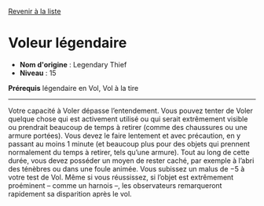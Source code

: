 [Revenir à la liste](list.md)

# Voleur légendaire

 * **Nom d'origine** : Legendary Thief
 * **Niveau** : 15


<p><strong>Prérequis</strong> légendaire en Vol, Vol à la tire</p>
<hr>
<p>Votre capacité à Voler dépasse l’entendement. Vous pouvez tenter de Voler quelque chose qui est activement utilisé ou qui serait extrêmement visible ou prendrait beaucoup de temps à retirer (comme des chaussures ou une armure portées). Vous devez le faire lentement et avec précaution,
en y passant au moins 1 minute (et beaucoup plus pour des objets qui prennent normalement du temps à retirer, tels qu’une armure). Tout au long de cette durée, vous devez posséder un moyen de rester caché, par exemple à l’abri des ténèbres ou dans une foule animée. Vous subissez un malus de −5 à votre test de Vol. Même si vous réussissez, si l’objet est extrêmement proéminent – comme un harnois –, les observateurs remarqueront rapidement sa disparition après le vol.</p>